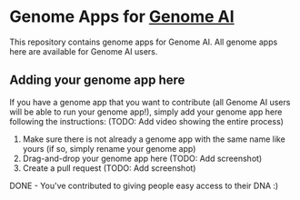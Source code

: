 # Genome Apps for [Genome AI](https://www.guardiome.com/ai-index/)

This repository contains genome apps for Genome AI. All genome apps here are available for Genome AI users.

## Adding your genome app here

If you have a genome app that you want to contribute (all Genome AI users will be able to run your genome app!), simply add your genome app here following the instructions: (TODO: Add video showing the entire process)
1. Make sure there is not already a genome app with the same name like yours (if so, simply rename your genome app)
2. Drag-and-drop your genome app here (TODO: Add screenshot)
3. Create a pull request (TODO: Add screenshot)

DONE - You've contributed to giving people easy access to their DNA :)
